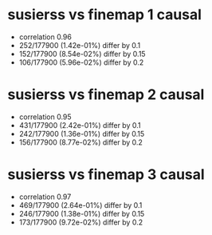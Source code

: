 # susierss vs finemap  1 causal

- correlation 0.96
- 252/177900 (1.42e-01%) differ by 0.1
- 152/177900 (8.54e-02%) differ by 0.15
- 106/177900 (5.96e-02%) differ by 0.2


# susierss vs finemap  2 causal

- correlation 0.95
- 431/177900 (2.42e-01%) differ by 0.1
- 242/177900 (1.36e-01%) differ by 0.15
- 156/177900 (8.77e-02%) differ by 0.2


# susierss vs finemap  3 causal

- correlation 0.97
- 469/177900 (2.64e-01%) differ by 0.1
- 246/177900 (1.38e-01%) differ by 0.15
- 173/177900 (9.72e-02%) differ by 0.2


